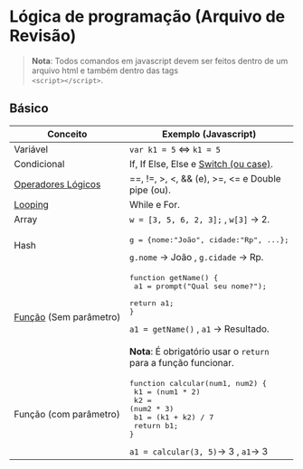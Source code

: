 # Lógica de programação (Arquivo de Revisão)

> **Nota**: Todos comandos em javascript devem ser feitos dentro de um arquivo html e também dentro das tags <br> `<script></script>`.

## Básico

Conceito | Exemplo (Javascript)
-------- | -----------
Variável | `var k1 = 5` <=> `k1 = 5`
Condicional | If, If Else, Else e [Switch (ou case)](https://youtu.be/csGFRErhmAU?t=33m2s).
[Operadores Lógicos](https://www.youtube.com/watch?v=8yeJf1Uq4J0&index=8&list=PLEdPHGYbHhle3ZM7xZaEnPF7RF3d2sUJU) | ==, !=, >, <, && (e), >=, <= e Double <br> pipe (ou).
[Looping](https://www.youtube.com/watch?v=cmf0M-u1EMU&index=11&list=PLEdPHGYbHhle3ZM7xZaEnPF7RF3d2sUJU) | While e For.
Array | `w = [3, 5, 6, 2, 3];` , `w[3]` -> 2.
Hash | <pre>g = {nome:"João", cidade:"Rp", ...};</pre> `g.nome` -> João  ,  `g.cidade` -> Rp.
[Função](https://youtu.be/uoVmrI24M90) (Sem parâmetro) | <pre>function getName() {<br>   a1 = prompt("Qual seu nome?");<br>   return a1;<br>}</pre>`a1 = getName()` , `a1` -> Resultado. <br><br> **Nota**: É obrigatório usar o `return` <br> para a função funcionar.
Função (com parâmetro) | <pre>function calcular(num1, num2) {<br>   k1 = (num1 * 2)<br>   k2 = (num2 * 3)<br>   b1 = (k1 + k2) / 7<br>   return b1;<br>}</pre> `a1 = calcular(3, 5)`-> 3 , `a1`-> 3 
